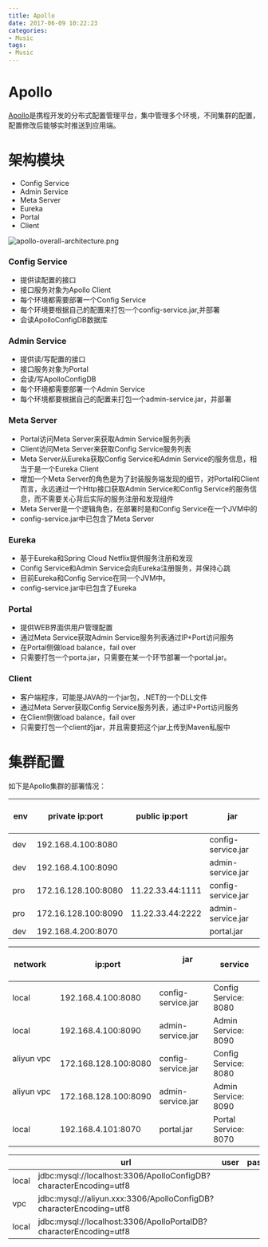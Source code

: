 ```yaml
---
title: Apollo
date: 2017-06-09 10:22:23
categories:
- Music
tags:
- Music
---
```


# Apollo
[Apollo](https://github.com/ctripcorp/apollo)是携程开发的分布式配置管理平台，集中管理多个环境，不同集群的配置，配置修改后能够实时推送到应用端。

# 架构模块
* Config Service
* Admin Service
* Meta Server
* Eureka
* Portal
* Client

![apollo-overall-architecture.png](http://ohaq3i4w3.bkt.clouddn.com/apollo-overall-architecture.png)

### Config Service
* 提供读配置的接口
* 接口服务对象为Apollo Client
* 每个环境都需要部署一个Config Service
* 每个环境要根据自己的配置来打包一个config-service.jar,并部署
* 会读ApolloConfigDB数据库

### Admin Service
* 提供读/写配置的接口
* 接口服务对象为Portal
* 会读/写ApolloConfigDB
* 每个环境都需要部署一个Admin Service
* 每个环境都要根据自己的配置来打包一个admin-service.jar，并部署

### Meta Server
* Portal访问Meta Server来获取Admin Service服务列表
* Client访问Meta Server来获取Config Service服务列表
* Meta Server从Eureka获取Config Service和Admin Service的服务信息，相当于是一个Eureka Client
* 增加一个Meta Server的角色是为了封装服务端发现的细节，对Portal和Client而言，永远通过一个Http接口获取Admin Service和Config Service的服务信息，而不需要关心背后实际的服务注册和发现组件
* Meta Server是一个逻辑角色，在部署时是和Config Service在一个JVM中的
* config-service.jar中已包含了Meta Server

### Eureka
* 基于Eureka和Spring Cloud Netflix提供服务注册和发现
* Config Service和Admin Service会向Eureka注册服务，并保持心跳
* 目前Eureka和Config Service在同一个JVM中。
* config-service.jar中已包含了Eureka

### Portal
* 提供WEB界面供用户管理配置
* 通过Meta Service获取Admin Service服务列表通过IP+Port访问服务
* 在Portal侧做load balance，fail over
* 只需要打包一个porta.jar，只需要在某一个环节部署一个portal.jar。

### Client
* 客户端程序，可能是JAVA的一个jar包，.NET的一个DLL文件
* 通过Meta Server获取Config Service服务列表，通过IP+Port访问服务
* 在Client侧做load balance，fail over
* 只需要打包一个client的jar，并且需要把这个jar上传到Maven私服中


# 集群配置
如下是Apollo集群的部署情况：

|    env    |  private ip:port      |  public ip:port     |          jar          |
| --------- | --------------------- | ------------------- | --------------------- |
| dev       | 192.168.4.100:8080    |                     | config-service.jar    |
| dev       | 192.168.4.100:8090    |                     | admin-service.jar     |
| pro       | 172.16.128.100:8080   | 11.22.33.44:1111    | config-service.jar    |
| pro       | 172.16.128.100:8090   | 11.22.33.44:2222    | admin-service.jar     |
| dev       | 192.168.4.200:8070    |                     | portal.jar            |























|   network       |          ip:port            |            jar              |        service              |
| --------------- | --------------------------- | --------------------------- | --------------------------- |
| local           | 192.168.4.100:8080          | config-service.jar          | Config Service: 8080        | 
| local           | 192.168.4.100:8090          | admin-service.jar           | Admin Service: 8090         | 
| aliyun vpc      | 172.168.128.100:8080        | config-service.jar          | Config Service: 8080        | 
| aliyun vpc      | 172.168.128.100:8090        | admin-service.jar           | Admin Service: 8090         | 
| local           | 192.168.4.101:8070          | portal.jar                  | Portal Service: 8070        | 


|                |                         url                                           |   user    |   password   |
| -------------- | --------------------------------------------------------------------- | --------- | ------------ |  
| local          | jdbc:mysql://localhost:3306/ApolloConfigDB?characterEncoding=utf8     |           |              |
| vpc            | jdbc:mysql://aliyun.xxx:3306/ApolloConfigDB?characterEncoding=utf8    |           |              |
| local          | jdbc:mysql://localhost:3306/ApolloPortalDB?characterEncoding=utf8     |           |              |
